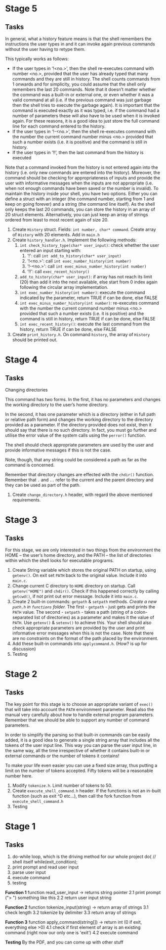 ﻿# Stage 5

## Tasks
In general, what a history feature means is that the shell remembers the instructions the
user types in and it can invoke again previous commands without the user having to retype them.

This typically works as follows:
- If the user types in ‘!<no.>’, then the shell re-executes command with number
<no.>, provided that the user has already typed that many commands and they
are still in history. The shell counts commands from 1 onwards and for
simplicity, you could assume that the shell only remembers the last 20
commands. Note that it doesn’t matter whether the command was a built-in or
external one, or even whether it was a valid command at all (i.e. if the previous
command was just garbage then the shell tries to execute the garbage again). It
is important that the command is executed exactly as it was typed, i.e. if the
command had a number of parameters these will also have to be used when it is
invoked again. For these reasons, it is a good idea to just store the full command
line for each command entered to the history.
- If the user types in ‘!-<no.>’, then the shell re-executes command with the
number the current command number minus <no.> provided that such a number
exists (i.e. it is positive) and the command is still in history.
- If the user types in ‘!!’, then the last command from the history is executed

Note that a command invoked from the history is not entered again into the history (i.e.
only new commands are entered into the history).
Moreover, the command should be checking for appropriateness of inputs and provide
the user with informative messages when the inputs are not appropriate (i.e. when not
enough commands have been saved or the number is invalid).
To maintain the history inside your shell, you have two options. Either you can define
a struct with an integer (the command number, starting from 1 and keep on going
forever) and a string (the command line itself). As the shell only keeps the last 20
commands, you can store the history in an array of 20 struct elements. Alternatively,
you can just keep an array of strings ordered from least to most recent again of size 20.

1. Create `History` struct. Fields: `int number, char* command`. Create array of `History` with 20 elements. Add in `main.h`
2. Create `history_handler.h`. Implement the following methods:
    1. `int check_history_type(char* user_input)`: check whether the user entered an input starting with:
       1. '!': call `int add_to_history(char* user_input)`
       2. '!<no.>': call `int exec_number_history(int number)`
       3. '!-<no.>': call `int exec_minus_number_history(int number)`
       4. '!!': call `exec_recent_history()`
    2. `add_to_history(char* user_input)`: if array has not reach its limit (20) than add it into the next available, else start from 0 index again following the
       circular array implementation.
    3. `int exec_number_history(int number)`: execute the command indicated by the parameter, return TRUE if can be done, else FALSE
    4. `int exec_minus_number_history(int number)`: re-executes command with the
       number the current command number minus <no.> provided that such a number
       exists (i.e. it is positive) and the command is still in history, return TRUE if can be done, else FALSE
    5. `int exec_recent_history()`: execute the last command from the history, return TRUE if can be done, else FALSE
3. Create `print_history.h`. On command `history`, the array of `History` should be printed out.
 
# Stage 4

## Tasks
Changing directories

This command has two forms. In the first, it has no parameters and changes the working
directory to the user’s home directory. 

In the second, it has one parameter which is a directory (either in full path or relative path form) and changes the working directory
to the directory provided as a parameter. If the directory provided does not exist, then
it should say that there is no such directory. In fact, you must go further and utilise the
error value of the system calls using the `perror()` function. 

The shell should check appropriate parameters are used by the user and provide informative messages if this is
not the case. 

Note, though, that any string could be considered a path as far as the
command is concerned.

Remember that directory changes are effected with the `chdir()` function.
Remember that `.` and `..` refer to the current and the parent directory and they can be
used as part of the path.

1. Create `change_directory.h` header, with regard the above mentioned requirements.

# Stage 3

## Tasks
For this stage, we are only interested in two things from the environment the HOME –
the user’s home directory, and the PATH – the list of directories within which the shell
looks for executable programs.

1. Create String variable which stores the original PATH on startup, using `getenv()`. On exit set `PATH` back to the original value. Include it into `main.c`.
2. Change current C directory to `HOME` directory on startup. Call `getenv("HOME")` and `chdir()`. Check if this happened correctly by calling `getcwd()`, if not
   print out error message. Include it into `main.c`. 
3. Create 2 built-in commands: `getpath` & `setpath` methods. *Create a new `path.h` in `functions` folder.* The first - `getpath` - just gets and prints
   the `PATH` value. The second - `setpath` - takes a path (string of a colon-separated list of directories) as a parameter and makes it the value of `PATH`.
   Use `getenv()` & `setenv()` to achieve this. Your shell should also check appropriate parameters are provided by the user and print  
   informative error messages when this is not the case. Note that there are no constraints
   on the format of the path placed by the environment.
4. Add these built-in commands into `applycommand.h`. (How? is up for discussion)
5. Testing

# Stage 2

## Tasks
The key point for this stage is to choose an appropriate variant of `exec()` that will take
into account the `PATH` environment parameter. Read also the manual very carefully
about how to handle external program parameters. Remember that we should be able to
support any number of command parameters.

In order to simplify the parsing so that built-in commands can be easily added, it is a
good idea to generate a single string array that includes all the tokens of the user input
line. This way you can parse the user input line, in the same way, all the time
irrespective of whether it contains built-in or external commands or the number of
tokens it contains!

To make your life even easier you can use a fixed size array, thus putting a limit on the
number of tokens accepted. Fifty tokens will be a reasonable number here.

1. Modify `tokenize.h`. Limit number of tokens to 50.
2. Create `execute_shell_command.h` header. If the functions is not an in-built function (such as exit ^D etc...), then call the fork function from `execute_shell_command.h`
3. Testing

# Stage 1

## Tasks

1. do-while loop, which is the driving method for our whole project
	do{
		// shell itself
	while(exit_condition);
2. print prompt and read user input
3. parse user input
4. execute command
5. testing

**Function 1** 
function read_user_input -> returns string pointer
2.1 print prompt ("> ") something like this
2.2 return user input string 

**Function 2** 
function tokenize_input(string) -> return array of strings
3.1 check length
3.2 tokenize by delimiter
3.3 return array of strings

**Function 3** 
function apply_command(string[]) -> return int (0 if exit, everything else >0)
4.1 check if first element of array is an existing command (right now our only one is 'exit')
4.2 execute command

**Testing**
By the PDF, and you can come up with other stuff

